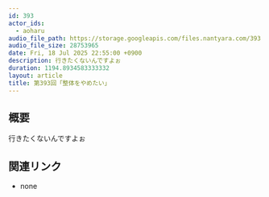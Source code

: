 ```yaml
---
id: 393
actor_ids:
  - aoharu
audio_file_path: https://storage.googleapis.com/files.nantyara.com/393.mp3
audio_file_size: 28753965
date: Fri, 18 Jul 2025 22:55:00 +0900
description: 行きたくないんですよぉ
duration: 1194.8934583333332
layout: article
title: 第393回「整体をやめたい」
---
```

## 概要

行きたくないんですよぉ

## 関連リンク

* none

